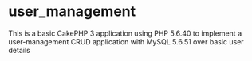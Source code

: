 # user_management
This is a basic CakePHP 3 application using PHP 5.6.40 to implement a user-management CRUD application with MySQL 5.6.51 over basic user details
